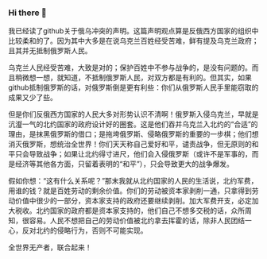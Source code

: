 ### Hi there 👋

我已经读了github关于俄乌冲突的声明。这篇声明观点算是反俄西方国家的组织中比较柔和的了。因为其中大多是在说乌克兰百姓经受苦难，鲜有提及乌克兰政府；且其并无抵制俄罗斯人民。

乌克兰人民经受苦难，大致是对的；保护百姓中不参与战争的，是没有问题的。而且稍微想一想，就知道，不抵制俄罗斯人民，对双方都是有利的。但其实，如果github抵制俄罗斯的话，对俄罗斯倒是更有利些：你们从俄罗斯人民手里能窃取的成果又少了些。

但是你们反俄西方国家的人民大多对形势认识不清啊！俄罗斯入侵乌克兰，早就是沆瀣一气的北约国家的政府设计好的圈套。这是他们吞并乌克兰入北约的“合适”的理由，是抹黑俄罗斯的借口；是拖垮俄罗斯、侵略俄罗斯的重要的一步棋；他们想消灭俄罗斯，想统治全世界！你们天天称自己爱好和平，谴责战争，但无原则的和平只会导致战争；如果让北约得寸进尺，他们会入侵俄罗斯（或许不是军事的，而是经济等其他各方面，只留着表明的“和平”），只会导致更大的战争爆发。

假如你想：“这有什么关系呢？”那末我就从北约国家的人民的生活说，北约军费，用谁的钱？就是百姓劳动的剩余价值。你们的劳动被资本家剥削一通，只拿得到劳动价值中很少的一部分，资本家支持的政府还要继续剥削。加大军费开支，必定加大税收。北约国家的政府都是资本家支持的，他们自己不想多交税的话，众所周知，很容易。人民不想把自己的劳动价值被北约拿去挥霍的话，除非人民团结一心，反对北约的侵略行为，否则不可能实现。

全世界无产者，联合起来！

